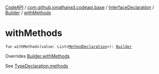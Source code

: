 [CodeAPI](../../../index.md) / [com.github.jonathanxd.codeapi.base](../../index.md) / [InterfaceDeclaration](../index.md) / [Builder](index.md) / [withMethods](.)

# withMethods

`fun withMethods(value: List<`[`MethodDeclaration`](../../-method-declaration/index.md)`>): `[`Builder`](index.md)

Overrides [Builder.withMethods](../../-elements-holder/-builder/with-methods.md)

See [TypeDeclaration.methods](../../-elements-holder/methods.md)


